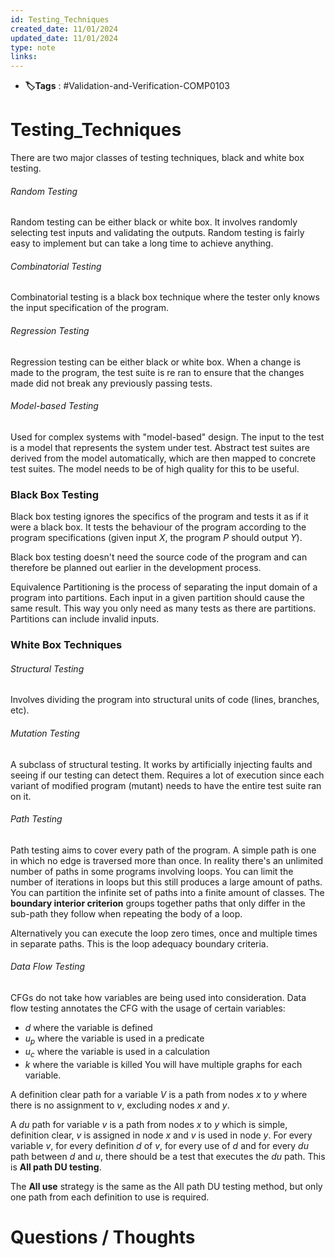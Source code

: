 ```yaml
---
id: Testing_Techniques
created_date: 11/01/2024
updated_date: 11/01/2024
type: note
links: 
---
```

* **🏷️Tags** : #Validation-and-Verification-COMP0103 
# Testing_Techniques

There are two major classes of testing techniques, black and white box testing.

###### Random Testing

Random testing can be either black or white box. It involves randomly selecting test inputs and validating the outputs. Random testing is fairly easy to implement but can take a long time to achieve anything.

###### Combinatorial Testing

Combinatorial testing is a black box technique where the tester only knows the input specification of the program.

###### Regression Testing

Regression testing can be either black or white box. When a change is made to the program, the test suite is re ran to ensure that the changes made did not break any previously passing tests.

###### Model-based Testing

Used for complex systems with "model-based" design. The input to the test is a model that represents the system under test. Abstract test suites are derived from the model automatically, which are then mapped to concrete test suites. The model needs to be of high quality for this to be useful.

### Black Box Testing

Black box testing ignores the specifics of the program and tests it as if it were a black box. It tests the behaviour of the program according to the program specifications (given input $X$, the program $P$ should output $Y$).

Black box testing doesn't need the source code of the program and can therefore be planned out earlier in the development process.

Equivalence Partitioning is the process of separating the input domain of a program into partitions. Each input in a given partition should cause the same result. This way you only need as many tests as there are partitions. Partitions can include invalid inputs.


### White Box Techniques

###### Structural Testing

Involves dividing the program into structural units of code (lines, branches, etc).

###### Mutation Testing

A subclass of structural testing. It works by artificially injecting faults and seeing if our testing can detect them. Requires a lot of execution since each variant of modified program (mutant) needs to have the entire test suite ran on it.

###### Path Testing

Path testing aims to cover every path of the program. A simple path is one in which no edge is traversed more than once. In reality there's an unlimited number of paths in some programs involving loops. You can limit the number of iterations in loops but this still produces a large amount of paths. You can partition the infinite set of paths into a finite amount of classes. The **boundary interior criterion** groups together paths that only differ in the sub-path they follow when repeating the body of a loop.

Alternatively you can execute the loop zero times, once and multiple times in separate paths. This is the loop adequacy boundary criteria.

###### Data Flow Testing

CFGs do not take how variables are being used into consideration. Data flow testing annotates the CFG with the usage of certain variables:
* $d$ where the variable is defined
* $u_p$ where the variable is used in a predicate
* $u_c$ where the variable is used in a calculation
* $k$ where the variable is killed
You will have multiple graphs for each variable.

A definition clear path for a variable $V$ is a path from nodes $x$ to $y$ where there is no assignment to $v$, excluding nodes $x$ and $y$.

A $du$ path for variable $v$ is a path from nodes $x$ to $y$ which is simple, definition clear, $v$ is assigned in node $x$ and $v$ is used in node $y$. For every variable $v$, for every definition $d$ of $v$, for every use of $d$ and for every $du$ path between $d$ and $u$, there should be a test that executes the $du$ path. This is **All path DU testing**.

The **All use** strategy is the same as the All path DU testing method, but only one path from each definition to use is required. 


# Questions / Thoughts